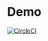 # Demo

[![CircleCI](https://circleci.com/gh/dingsheng-ong/demo/tree/master.svg?style=shield)](https://circleci.com/gh/dingsheng-ong/demo/tree/master)
